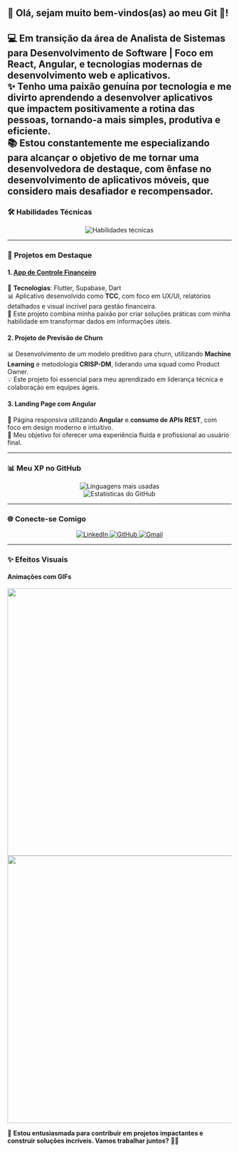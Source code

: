 ## 💖 Olá, sejam muito bem-vindos(as) ao meu Git 👋!

💻 **Em transição da área de Analista de Sistemas para Desenvolvimento de Software** | Foco em **React**, **Angular**, e tecnologias modernas de desenvolvimento web e aplicativos.  
✨ Tenho uma paixão genuína por **tecnologia** e me divirto aprendendo a desenvolver aplicativos que impactem positivamente a rotina das pessoas, tornando-a mais simples, produtiva e eficiente.  
📚 Estou constantemente me especializando para alcançar o objetivo de me tornar uma desenvolvedora de destaque, com ênfase no **desenvolvimento de aplicativos móveis**, que considero mais desafiador e recompensador.
---

### 🛠 **Habilidades Técnicas**

<div align="center">
  <img src="https://skillicons.dev/icons?i=flutter,dart,python,react,angular,js,html,css,nodejs,csharp,mongodb,git,azure,redis" alt="Habilidades técnicas">
</div>

---

### 🚀 **Projetos em Destaque**

#### **1. [App de Controle Financeiro](https://app-paagaah.flutterflow.app/loginCadastro)**  
🔧 **Tecnologias**: Flutter, Supabase, Dart  
📊 Aplicativo desenvolvido como **TCC**, com foco em UX/UI, relatórios detalhados e visual incrível para gestão financeira.  
🎯 Este projeto combina minha paixão por criar soluções práticas com minha habilidade em transformar dados em informações úteis.

#### **2. Projeto de Previsão de Churn**  
📊 Desenvolvimento de um modelo preditivo para churn, utilizando **Machine Learning** e metodologia **CRISP-DM**, liderando uma squad como Product Owner.  
💡 Este projeto foi essencial para meu aprendizado em liderança técnica e colaboração em equipes ágeis.

#### **3. Landing Page com Angular**  
🎨 Página responsiva utilizando **Angular** e **consumo de APIs REST**, com foco em design moderno e intuitivo.  
🚀 Meu objetivo foi oferecer uma experiência fluida e profissional ao usuário final.

---

### 📊 **Meu XP no GitHub**

<div align="center">
  <img src="https://github-readme-stats.vercel.app/api/top-langs/?username=Polly-Silva&layout=compact&theme=radical" alt="Linguagens mais usadas">
  <br>
  <img src="https://github-readme-stats.vercel.app/api?username=Polly-Silva&show_icons=true&theme=radical" alt="Estatísticas do GitHub">
</div>

---

### 🌐 **Conecte-se Comigo**

<div align="center">
  <a href="https://br.linkedin.com/in/pollyrfs" target="_blank">
    <img src="https://img.shields.io/badge/-LinkedIn-blue?style=for-the-badge&logo=linkedin&logoColor=white" alt="LinkedIn">
  </a>
  <a href="https://github.com/Polly-Silva" target="_blank">
    <img src="https://img.shields.io/badge/-GitHub-lightgrey?style=for-the-badge&logo=github&logoColor=white" alt="GitHub">
  </a>
  <a href="mailto:pollyanerodriguesfernandes@gmail.com" target="_blank">
    <img src="https://img.shields.io/badge/-Gmail-D14836?style=for-the-badge&logo=gmail&logoColor=white" alt="Gmail">
  </a>
</div>

---

### ✨ **Efeitos Visuais**

#### **Animações com GIFs**

<img src="https://media.giphy.com/media/3o6Zt481isNVuQI1l6/giphy.gif" width="600px" align="center">

<img src="https://media.giphy.com/media/fwbzI2kV3Qrlpkh59e/giphy.gif" width="600px" align="center">

📢 **Estou entusiasmada para contribuir em projetos impactantes e construir soluções incríveis. Vamos trabalhar juntos?** 🚀💖
